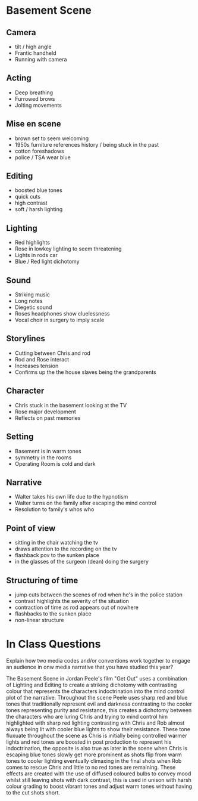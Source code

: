 # Basement Scene
## Camera
- tilt / high angle
- Frantic handheld
- Running with camera
## Acting
- Deep breathing
- Furrowed brows
- Jolting movements
## Mise en scene
- brown set to seem welcoming
- 1950s furniture references history / being stuck in the past
- cotton foreshadows
- police / TSA wear blue
## Editing
- boosted blue tones
- quick cuts
- high contrast
- soft / harsh lighting
## Lighting
- Red highlights
- Rose in lowkey lighting to seem threatening
- Lights in rods car
- Blue / Red light dichotomy
## Sound
- Striking music
- Long notes
- Diegetic sound
- Roses headphones show cluelessness
- Vocal choir in surgery to imply scale
## Storylines
- Cutting between Chris and rod
- Rod and Rose interact
- Increases tension
- Confirms up the the house slaves being the grandparents
## Character
- Chris stuck in the basement looking at the TV
- Rose major development
- Reflects on past memories
## Setting
- Basement is in warm tones
- symmetry in the rooms
- Operating Room is cold and dark
## Narrative
- Walter takes his own life due to the hypnotism
- Walter turns on the family after escaping the mind control
- Resolution to family's whos who
## Point of view
- sitting in the chair watching the tv
- draws attention to the recording on the tv
- flashback pov to the sunken place
- in the glasses of the surgeon (dean) doing the surgery
## Structuring of time
- jump cuts between the scenes of rod when he's in the police station
- contrast highlights the severity of the situation
- contraction of time as rod appears out of nowhere
- flashbacks to the sunken place
- non-linear structure

# In Class Questions
Explain how two media codes and/or conventions work together to engage an audience in onw media narrative that you have studied this year?

The Basement Scene in Jordan Peele's film "Get Out" uses a combination of Lighting and Editing to create a striking dichotomy with contrasting colour that represents the characters indoctrination into the mind control plot of the narrative. Throughout the scene Peele uses sharp red and blue tones that traditionally represent evil and darkness contrasting to the cooler tones representing purity and resistance, this creates a dichotomy between the characters who are luring Chris and trying to mind control him highlighted with sharp red lighting contrasting with Chris and Rob almost always being lit with cooler blue lights to show their resistance. These tone fluxuate throughout the scene as Chris is initially being controlled warmer lights and red tones are boosted in post production to represent his indoctrination, the opposite is also true as later in the scene when Chris is escaping blue tones slowly get more prominent as shots flip from warm tones to cooler lighting eventually climaxing in the final shots when Rob comes to rescue Chris and little to no red tones are remaining. These effects are created with the use of diffused coloured bulbs to convey mood whilst still leaving shots with dark contrast, this is used in unison with harsh colour grading to boost vibrant tones and adjust warm tones without having to the cut shots short.







